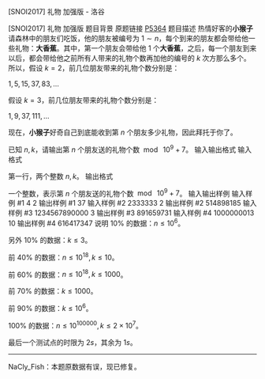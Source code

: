 



[SNOI2017] 礼物 加强版 - 洛谷














[SNOI2017] 礼物 加强版
题目背景
原题链接 [P5364](https://www.luogu.org/problemnew/show/P5364)
题目描述
热情好客的**小猴子**请森林中的朋友们吃饭，他的朋友被编号为 $1\sim n$，每个到来的朋友都会带给他一些礼物：**大香蕉**。其中，第一个朋友会带给他 $1$ 个**大香蕉**，之后，每一个朋友到来以后，都会带给他之前所有人带来的礼物个数再加他的编号的 $k$ 次方那么多个。所以，假设 $k=2$，前几位朋友带来的礼物个数分别是：

$1,5,15,37,83,\ldots$

假设 $k=3$，前几位朋友带来的礼物个数分别是：

$1,9,37,111,\ldots$

现在，**小猴子**好奇自己到底能收到第 $n$ 个朋友多少礼物，因此拜托于你了。

已知 $n,k$，请输出第 $n$ 个朋友送的礼物个数 $\bmod \ 10^9+7$。
输入输出格式
输入格式

第一行，两个整数 $n,k$。
输出格式

一个整数，表示第 $n$ 个朋友送的礼物个数 $\bmod \ 10^9+7$。
输入输出样例
输入样例 #1
4 2
输出样例 #1
37
输入样例 #2
2333333 2
输出样例 #2
514898185
输入样例 #3
1234567890000 3
输出样例 #3
891659731
输入样例 #4
1000000013 10
输出样例 #4
616417347
说明
$\text{10}\%$ 的数据：$n \le 10^6$。
 
另外 $\text{10}\%$ 的数据：$k \le 3$。

前 $\text{40}\%$ 的数据：$n \le 10^{18}, k \le 10$。

前 $\text{60}\%$ 的数据：$n \le 10^{18}, k \le 1000$。

前 $\text{70}\%$ 的数据：$k \le 1000$。

前 $\text{90}\%$ 的数据：$k \le 10^6$。

$\text{100}\%$ 的数据：$n\le 10^{100000},k \le 2\times10^7$。

最后一个测试点的时限为 $2s$，其余为 $1s$。
****
NaCly\_Fish：本题原数据有误，现已修复。







